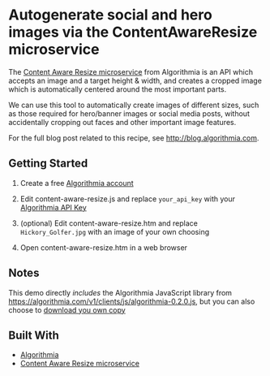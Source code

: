 # Autogenerate social and hero images via the ContentAwareResize microservice

The [Content Aware Resize microservice](https://algorithmia.com/algorithms/media/ContentAwareResize) from Algorithmia is an API which accepts an image and a target height & width, and creates a cropped image which is automatically centered around the most important parts.

We can use this tool to automatically create images of different sizes, such as those required for hero/banner images or social media posts, without accidentally cropping out faces and other important image features.

For the full blog post related to this recipe, see http://blog.algorithmia.com.

## Getting Started

1. Create a free [Algorithmia account](https://algorithmia.com/signup)

2. Edit content-aware-resize.js and replace `your_api_key` with your [Algorithmia API Key](http://developers.algorithmia.com/basics/customizing-api-keys/)

3. (optional) Edit content-aware-resize.htm and replace `Hickory_Golfer.jpg` with an image of your own choosing

4. Open content-aware-resize.htm in a web browser

## Notes

This demo directly *includes* the Algorithmia JavaScript library from https://algorithmia.com/v1/clients/js/algorithmia-0.2.0.js, but you can also choose to [download you own copy](https://algorithmia.com/developers/clients/javascript/)

## Built With

* [Algorithmia](https://algorithmia.com)
* [Content Aware Resize microservice](https://algorithmia.com/algorithms/media/ContentAwareResize)

